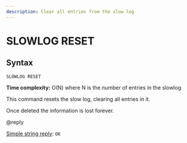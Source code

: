 ```yaml
---
description: Clear all entries from the slow log
---
```


# SLOWLOG RESET

## Syntax

    SLOWLOG RESET 

**Time complexity:** O(N) where N is the number of entries in the slowlog

This command resets the slow log, clearing all entries in it.

Once deleted the information is lost forever.

@reply

[Simple string reply](https://redis.io/docs/reference/protocol-spec#resp-simple-strings): `OK`
